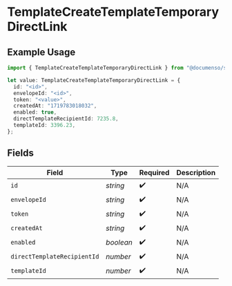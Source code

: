 # TemplateCreateTemplateTemporaryDirectLink

## Example Usage

```typescript
import { TemplateCreateTemplateTemporaryDirectLink } from "@documenso/sdk-typescript/models/operations";

let value: TemplateCreateTemplateTemporaryDirectLink = {
  id: "<id>",
  envelopeId: "<id>",
  token: "<value>",
  createdAt: "1719783018032",
  enabled: true,
  directTemplateRecipientId: 7235.8,
  templateId: 3396.23,
};
```

## Fields

| Field                       | Type                        | Required                    | Description                 |
| --------------------------- | --------------------------- | --------------------------- | --------------------------- |
| `id`                        | *string*                    | :heavy_check_mark:          | N/A                         |
| `envelopeId`                | *string*                    | :heavy_check_mark:          | N/A                         |
| `token`                     | *string*                    | :heavy_check_mark:          | N/A                         |
| `createdAt`                 | *string*                    | :heavy_check_mark:          | N/A                         |
| `enabled`                   | *boolean*                   | :heavy_check_mark:          | N/A                         |
| `directTemplateRecipientId` | *number*                    | :heavy_check_mark:          | N/A                         |
| `templateId`                | *number*                    | :heavy_check_mark:          | N/A                         |